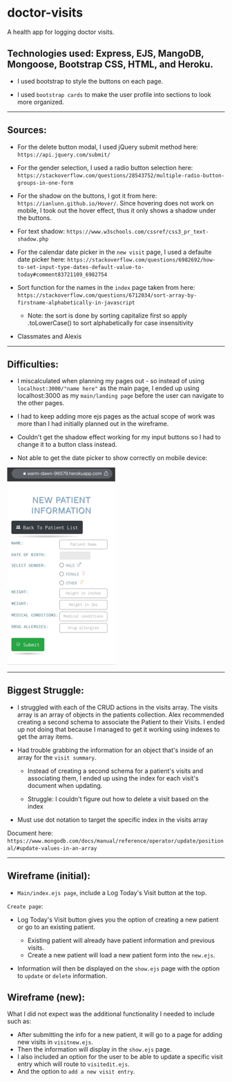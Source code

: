 # doctor-visits
A health app for logging doctor visits.

## Technologies used: Express, EJS, MangoDB, Mongoose, Bootstrap CSS, HTML, and  Heroku.

- I used bootstrap to style the buttons on each page.

- I used `bootstrap cards` to make the user profile into sections to look more organized.

----

## Sources:

- For the delete button modal, I used jQuery submit method here: `https://api.jquery.com/submit/`

- For the gender selection, I used a radio button selection here:
 `https://stackoverflow.com/questions/28543752/multiple-radio-button-groups-in-one-form`

 - For the shadow on the buttons, I got it from here: `https://ianlunn.github.io/Hover/`. Since hovering does not work on mobile, I took out the hover effect, thus it only shows a shadow under the buttons.

 - For text shadow: `https://www.w3schools.com/cssref/css3_pr_text-shadow.php`

 - For the calendar date picker in the `new visit` page, I used a defaulte date picker here: `https://stackoverflow.com/questions/6982692/how-to-set-input-type-dates-default-value-to-today#comment83721109_6982754`

- Sort function for the names in the `index` page taken from here: `https://stackoverflow.com/questions/6712034/sort-array-by-firstname-alphabetically-in-javascript`
    - Note: the sort is done by sorting capitalize first so apply .toLowerCase() to sort alphabetically for case insensitivity

 - Classmates and Alexis

----
## Difficulties:

- I miscalculated when planning my pages out - so instead of using `localhost:3000/"name here"` as the main page, I ended up using localhost:3000 as my `main/landing page` before the user can navigate to the other pages.

- I had to keep adding more ejs pages as the actual scope of work was more than I had initially planned out in the wireframe.

- Couldn't get the shadow effect working for my input buttons so I had to change it to a button class instead.

- Not able to get the date picker to show correctly on mobile device: 
<img src="iphone-date-input-empty.png" width="250">

----

## Biggest Struggle:

- I struggled with each of the CRUD actions in the visits array. The visits array is an array of objects in the patients collection. Alex recommended creating a second schema to associate the Patient to their Visits. I ended up not doing that because I managed to get it working using indexes to get the array items.

- Had trouble grabbing the information for an object that's inside of an array for the `visit summary`.

    - Instead of creating a second schema for a patient's visits and associating them, I ended up using the index for each visit's document when updating. 

    - Struggle: I couldn't figure out how to delete a visit based on the index

- Must use dot notation to target the specific index in the visits array

Document here: `https://www.mongodb.com/docs/manual/reference/operator/update/positional/#update-values-in-an-array`

----

## Wireframe (initial): 

- `Main/index.ejs page`, include a Log Today's Visit button at the top.

`Create page`:
- Log Today's Visit button gives you the option of creating a new patient or go to an existing patient.
    - Existing patient will already have patient information and previous visits.
    - Create a new patient will load a new patient form into the `new.ejs`.

- Information will then be displayed on the `show.ejs` page with the option to `update` or `delete` information.

## Wireframe (new):

What I did not expect was the additional functionality I needed to include such as:

 - After submitting the info for a new patient, it will go to a page for adding new visits in `visitnew.ejs`. 
 - Then the information will display in the `show.ejs` page.
 - I also included an option for the user to be able to update a specific visit entry which will route to `visitedit.ejs`.
 - And the option to `add a new visit entry`.
    